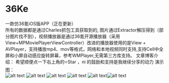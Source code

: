 # 36Ke
一款仿36氪iOS版APP（正在更新） <br/>
所有的数据都是通过Charles抓包工具获取到的, 图片通过Extractor解压得到（部分图片找不到），视频播放器是通过36氪开源播放器（采用View+MPMoviePlayerViewController）改进的播放器使用的是View + AVPlayer，支持播放mp4、mov等格式，网络和本地视频同时支持,支持Cell中全屏和小屏自动感应旋转屏幕，参考WMPlayer,无需第三方库支持。
文章博客介绍：<a></a>
希望顺便点一下右上角的⭐️Star ，ni 的鼓励和支持是我继续分享的动力
演示图： <br/>
![alt text](https://github.com/lingtingSir/36Ke/blob/master/36ke3.gif)
![alt text](https://github.com/lingtingSir/36Ke/blob/master/36ke3.gif)
![alt text](https://github.com/lingtingSir/36Ke/blob/master/36ke3.gif)
![alt text](https://github.com/lingtingSir/36Ke/blob/master/36ke3.gif)
![alt text](https://github.com/lingtingSir/36Ke/blob/master/36ke3.gif)![alt text](https://github.com/lingtingSir/36Ke/blob/master/36ke3.gif)
